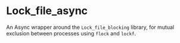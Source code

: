 # Lock_file_async

An Async wrapper around the `Lock_file_blocking` library, for mutual
exclusion between processes using `flock` and `lockf`.
